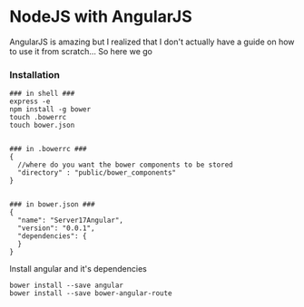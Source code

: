 NodeJS with AngularJS
============

<p>
  AngularJS is amazing but I realized that I don't actually have a guide on how to use it from scratch... So here we go
</p>


<h3>Installation</h3>

```shell
### in shell ###
express -e 
npm install -g bower
touch .bowerrc
touch bower.json


### in .bowerrc ###
{
  //where do you want the bower components to be stored
  "directory" : "public/bower_components"
}


### in bower.json ###
{
  "name": "Server17Angular",
  "version": "0.0.1",
  "dependencies": {
  }
}

```

<p>Install angular and it's dependencies</p>

```shell
bower install --save angular
bower install --save bower-angular-route
```
